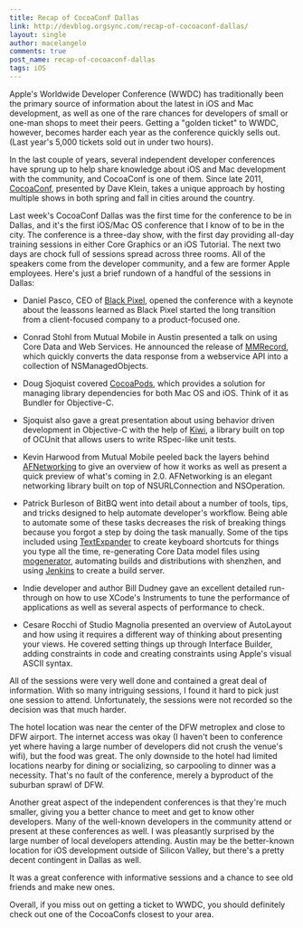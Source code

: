```yaml
---
title: Recap of CocoaConf Dallas
link: http://devblog.orgsync.com/recap-of-cocoaconf-dallas/
layout: single
author: macelangelo
comments: true
post_name: recap-of-cocoaconf-dallas
tags: iOS
---
```


Apple's Worldwide Developer Conference (WWDC) has traditionally been the primary source of information about the latest in iOS and Mac development, as well as one of the rare chances for developers of small or one-man shops to meet their peers. Getting a "golden ticket" to WWDC, however, becomes harder each year as the conference quickly sells out. (Last year's 5,000 tickets sold out in under two hours).

In the last couple of years, several independent developer conferences have sprung up to help share knowledge about iOS and Mac development with the community, and CocoaConf is one of them. Since late 2011, [CocoaConf](http://www.cocoaconf.com/), presented by Dave Klein, takes a unique approach by hosting multiple shows in both spring and fall in cities around the country.

Last week's CocoaConf Dallas was the first time for the conference to be in Dallas, and it's the first iOS/Mac OS conference that I know of to be in the city. The conference is a three-day show, with the first day providing all-day training sessions in either Core Graphics or an iOS Tutorial. The next two days are chock full of sessions spread across three rooms. All of the speakers come from the developer community, and a few are former Apple employees. Here's just a brief rundown of a handful of the sessions in Dallas:

  * Daniel Pasco, CEO of [Black Pixel](http://www.blackpixel.com/), opened the conference with a keynote about the leassons learned as Black Pixel started the long transition from a client-focused company to a product-focused one.

  * Conrad Stohl from Mutual Mobile in Austin presented a talk on using Core Data and Web Services. He announced the release of [MMRecord](https://github.com/mutualmobile/MMRecord), which quickly converts the data response from a webservice API into a collection of NSManagedObjects.

  * Doug Sjoquist covered [CocoaPods](http://cocoapods.org/), which provides a solution for managing library dependencies for both Mac OS and iOS. Think of it as Bundler for Objective-C.

  * Sjoquist also gave a great presentation about using behavior driven development in Objective-C with the help of [Kiwi](https://github.com/allending/Kiwi), a library built on top of OCUnit that allows users to write RSpec-like unit tests.

  * Kevin Harwood from Mutual Mobile peeled back the layers behind [AFNetworking](https://github.com/AFNetworking/AFNetworking) to give an overview of how it works as well as present a quick preview of what's coming in 2.0. AFNetworking is an elegant networking library built on top of NSURLConnection and NSOperation.

  * Patrick Burleson of BitBQ went into detail about a number of tools, tips, and tricks designed to help automate developer's workflow. Being able to automate some of these tasks decreases the risk of breaking things because you forgot a step by doing the task manually. Some of the tips included using [TextExpander](http://smilesoftware.com/TextExpander/index.html) to create keyboard shortcuts for things you type all the time, re-generating Core Data model files using [mogenerator](http://rentzsch.github.io/mogenerator/), automating builds and distributions with shenzhen, and using [Jenkins](http://jenkins-ci.org/) to create a build server.

  * Indie developer and author Bill Dudney gave an excellent detailed run-through on how to use XCode's Instruments to tune the performance of applications as well as several aspects of performance to check.

  * Cesare Rocchi of Studio Magnolia presented an overview of AutoLayout and how using it requires a different way of thinking about presenting your views. He covered setting things up through Interface Builder, adding constraints in code and creating constraints using Apple's visual ASCII syntax.

All of the sessions were very well done and contained a great deal of information. With so many intriguing sessions, I found it hard to pick just one session to attend. Unfortunately, the sessions were not recorded so the decision was that much harder.

The hotel location was near the center of the DFW metroplex and close to DFW airport. The internet access was okay (I haven't been to conference yet where having a large number of developers did not crush the venue's wifi), but the food was great. The only downside to the hotel had limited locations nearby for dining or socializing, so carpooling to dinner was a necessity. That's no fault of the conference, merely a byproduct of the suburban sprawl of DFW.

Another great aspect of the independent conferences is that they're much smaller, giving you a better chance to meet and get to know other developers. Many of the well-known developers in the community attend or present at these conferences as well. I was pleasantly surprised by the large number of local developers attending. Austin may be the better-known location for iOS development outside of Silicon Valley, but there's a pretty decent contingent in Dallas as well.

It was a great conference with informative sessions and a chance to see old friends and make new ones.

Overall, if you miss out on getting a ticket to WWDC, you should definitely check out one of the CocoaConfs closest to your area.
